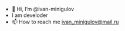 - 👋 Hi, I’m @ivan-minigulov
- I am develoder
- 📫 How to reach me ivan_minigulov@mail.ru

<!---
ivan-minigulov/ivan-minigulov is a ✨ special ✨ repository because its `README.md` (this file) appears on your GitHub profile.
You can click the Preview link to take a look at your changes.
--->
